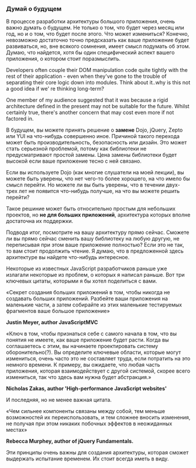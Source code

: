 ### Думай о будущем

В процессе разработки архитектуры большого приложения, очень важно думать
о будущем. Не только о том, что будет через месяц или год, но и о том, 
что будет после этого. Что может измениться? Конечно, невозможно достаточно
точно предсказать как ваше приложение будет развиваться, но, вне всякого
сомнения, имеет смысл подумать об этом. Думаю, что найдется, хотя бы один
специфический аспект вашего приложения, о котором стоит поразмыслить.

<!-- TODO: Не уверен, что точно понял смысл: -->
Developers often couple their DOM manipulation code quite tightly with the rest
of their application - even when they've gone to the trouble of separating their
core logic down into modules. Think about it..why is this not a good idea if we'
re thinking long-term? 

One member of my audience suggested that it was because a rigid architecture
defined in the present may not be suitable for the future. Whilst certainly true,
there's another concern that may cost even more if not factored in.

В будущем, вы можете принять решение о **замене** Dojo, jQuery, Zepto или YUI на
что-нибудь совершенно иное. Причиной такого перехода может быть
производительность, безопасность или дизайн. Это может стать серьезной
проблемой, потому как библиотеки не предусматривают простой замены.
Цена замены библиотеки будет высокой если ваше приложение тесно с ней связано.

Если вы используете Dojo (как многие слушатели на моей лекции), вы можете
быть уверены, что нет чего-то более хорошего, на что имело бы смысл перейти.
Но можете ли вы быть уверены, что в течении двух-трех лет не появится что-нибудь
получше, на что вы можете решить перейти?

Такое решиние может быть относительно простым для небольших проектов, но **не для
больших приложений**, архитектура которых вполне достаточна их поддержки.

Подводя итог, посмотрите на вашу архитектуру прямо сейчас. Сможете ли вы 
прямо сейчас сменить вашу библиотеку на любую другую, не переписывая при этом
ваше приложение полностью? Если это не так, то вам стоит продолжить чтение. 
Я думаю, что в предложенной здесь архитектуре вы найдете что-нибудь интересное. 

Некоторые из известных JavaScript разработчиков раньше уже излагали некоторые
из проблем, о которых я написал раньше. Вот три ключевых цитаты, которыми 
я бы хотел поделиться с вами.

«Секрет создания больших приложений в том, чтобы никогда не создавать больших
приложений. Разбейте ваши приложения на маленькие части, а затем собирайте из
этих маленькие тестируемых фрагментов ваше большое приложение»

**Justin Meyer, author JavaScriptMVC**

<!-- TODO: Как-то не по-русски, ничего непонятно… -->
«Ключ в том, чтобы признаться себе с самого начала в том, что вы понятия
не имеете, как ваше приложение будет расти. Когда вы соглашаетесь с этим,
вы начинаете проектировать систему оборонительно(?). Вы определите ключевые
области, которые могут измениться, очень часто это не составляет труда, если
потратить на это немного времени. К примеру, вы ожидаете, что любая часть
приложения, которая взаимодействует с другой системой, скорее всего измениться,
так что здесь вам нужна будет абстракция.»

**Nicholas Zakas, author 'High-performance JavaScript websites'**

И последняя, но не менее важная цитата.

«Чем сильнее компоненты связаны между собой, тем меньше возможностей
их переиспользовать, и тем сложнее вносить изменения, не получая при этом
никаких побочных эффектов в неожиданных местах»

**Rebecca Murphey, author of jQuery Fundamentals.**

Эти принципы очень важны для создания архитектуры, которая сможет выдержать
испытание временем. Их стоит всегда иметь в виду.